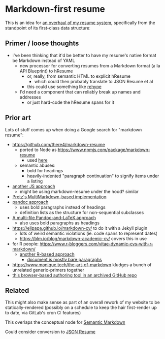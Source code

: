 # Markdown-first resume

This is an idea for [an overhaul of my resume system](bc3f5b92-6223-4fe0-9b4b-753190f4ace8.md), specifically from the standpoint of its first-class data structure:

## Primer / loose thoughts

- I've been thinking that it'd be better to have my resume's native format be Markdown instead of YAML
  - new processor for converting resumes from a Markdown format (a la API Blueprint) to hResume
    - or, really, from semantic HTML to explicit hResume
      - which could then probably translate to JSON Resume et al
    - this could use something like [rehype](https://github.com/rehypejs/rehype)
  - I'd need a component that can reliably break up names and addresses
    - or just hard-code the hResume spans for it

## Prior art

Lots of stuff comes up when doing a Google search for "markdown resume":

- https://github.com/there4/markdown-resume
  - ported to Node as https://www.npmjs.com/package/markdown-resume
    - used [here](https://www.davidhampgonsalves.com/painless-resumes-with-markdown/)
  - semantic abuses:
    - bold for headings
    - heavily-indented "paragraph continuation" to signify items under a listing
- [another JS approach](https://dev.to/stephencorwin/comment/35nn)
  - might be using markdown-resume under the hood? similar
- [Pretz's MultiMarkdown-based implementation](http://pretzlav.com/blog/2015/11/06/markdown-resume/)
- [pandoc approach](https://mszep.github.io/pandoc_resume/)
  - uses bold paragraphs instead of headings
  - definition lists as the structure for non-sequential subclasses
- [A multi-file Pandoc-and-LaTeX approach](https://www.chainsawonatireswing.com/2013/05/28/how-i-create-manage-my-cv-using-markdown-pandoc/)
    - also uses bold paragraphs as headings
- https://elipapa.github.io/markdown-cv/ to do it with a Jekyll plugin
  - lots of weird semantic violations (ie. code spans to represent dates)
  - https://blm.io/blog/markdown-academic-cv/ covers this in use
- for R people: https://www.r-bloggers.com/vitae-dynamic-cvs-with-r-markdown/
  - [another R-based approach](https://joshuamrosenberg.com/blog/creating-a-cv-while-using-blogdown-pdf-html-and-word-doc-oh-my/)
    - [document is mostly bare paragraphs](https://github.com/jrosen48/utk-homepage/blob/master/static/cv/rosenberg-cv-for-word.Rmd)
- https://www.monique.tech/the-art-of-markdown kludges a bunch of unrelated generic-primers together
- [this browser-based authoring tool in an archived GitHub repo](https://github.com/awalGarg/cv-maker/)

## Related

This might also make sense as part of an overall rework of my website to be statically-rendered (possibly on a schedule to keep the hair first-render up to date, via GitLab's cron CI features)

This overlaps the conceptual node for [Semantic Markdown](60205bb0-13ba-4730-a571-5b884a001314.md)

Could consider conversion to [JSON Resume](https://jsonresume.org/)

